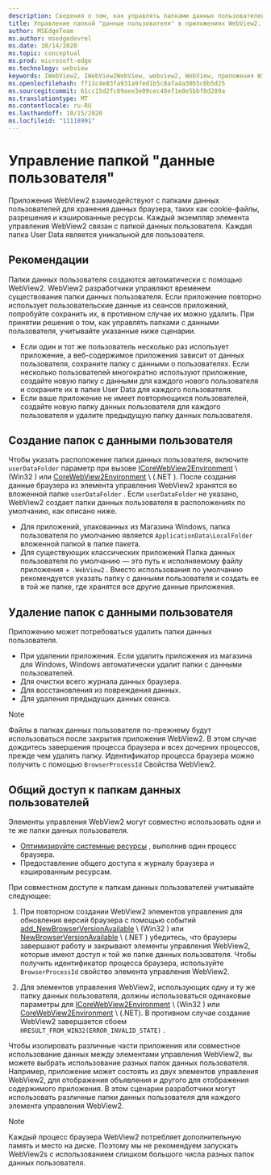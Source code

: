 ```yaml
---
description: Сведения о том, как управлять папками данных пользователей в приложениях WebView2
title: Управление папкой "данные пользователя" в приложениях WebView2.
author: MSEdgeTeam
ms.author: msedgedevrel
ms.date: 10/14/2020
ms.topic: conceptual
ms.prod: microsoft-edge
ms.technology: webview
keywords: IWebView2, IWebView2WebView, webview2, WebView, приложения Win32, Win32, EDGE, ICoreWebView2, ICoreWebView2Host, элемент управления "браузер", HTML EDGE, папка "данные пользователя"
ms.openlocfilehash: ff11c4e83fa931a97ed1b5c8afa4a30b5c0b5d25
ms.sourcegitcommit: 61cc15d2fc89aee3e09cec48ef1e0e5bbf8d289a
ms.translationtype: MT
ms.contentlocale: ru-RU
ms.lasthandoff: 10/15/2020
ms.locfileid: "11118991"
---
```

# Управление папкой "данные пользователя"  

Приложения WebView2 взаимодействуют с папками данных пользователей для хранения данных браузера, таких как cookie-файлы, разрешения и кэшированные ресурсы.  Каждый экземпляр элемента управления WebView2 связан с папкой данных пользователя.  Каждая папка User Data является уникальной для пользователя.  

## Рекомендации  

Папки данных пользователя создаются автоматически с помощью WebView2.  WebView2 разработчики управляют временем существования папки данных пользователя.  Если приложение повторно использует пользовательские данные из сеансов приложений, попробуйте сохранить их, в противном случае их можно удалить.  При принятии решения о том, как управлять папками с данными пользователя, учитывайте указанные ниже сценарии.  

*   Если один и тот же пользователь несколько раз использует приложение, а веб-содержимое приложения зависит от данных пользователя, сохраните папку с данными о пользователях.  Если несколько пользователей многократно используют приложение, создайте новую папку с данными для каждого нового пользователя и сохраните их в папке User Data для каждого пользователя.
*   Если ваше приложение не имеет повторяющихся пользователей, создайте новую папку данных пользователя для каждого пользователя и удалите предыдущую папку данных пользователя.  

## Создание папок с данными пользователя  

Чтобы указать расположение папки данных пользователя, включите `userDataFolder` параметр при вызове [ICoreWebView2Environment](/microsoft-edge/webview2/reference/win32/icorewebview2environment) \ (Win32 \) или [CoreWebView2Environment](/dotnet/api/microsoft.web.webview2.core.corewebview2environment) \ (.NET \).  После создания данные браузера из элемента управления WebView2 хранятся во вложенной папке `userDataFolder` .  Если `userDataFolder` не указано, WebView2 создает папки данных пользователя в расположениях по умолчанию, как описано ниже.  

*   Для приложений, упакованных из Магазина Windows, папка пользователя по умолчанию является `ApplicationData\LocalFolder` вложенной папкой в папке пакета.  
*   Для существующих классических приложений Папка данных пользователя по умолчанию — это путь к исполняемому файлу приложения + `.WebView2` .  Вместо использования по умолчанию рекомендуется указать папку с данными пользователя и создать ее в той же папке, где хранятся все другие данные приложения.  

## Удаление папок с данными пользователя  

Приложению может потребоваться удалить папки данных пользователя.  

*   При удалении приложения.  Если удалить приложения из магазина для Windows, Windows автоматически удалит папки с данными пользователей.  
*   Для очистки всего журнала данных браузера.  
*   Для восстановления из повреждения данных.  
*   Для удаления предыдущих данных сеанса.  

> [!NOTE]
> Файлы в папках данных пользователя по-прежнему будут использоваться после закрытия приложения WebView2.  В этом случае дождитесь завершения процесса браузера и всех дочерних процессов, прежде чем удалять папку.  Идентификатор процесса браузера можно получить с помощью `BrowserProcessId` Свойства WebView2.  

## Общий доступ к папкам данных пользователей  

Элементы управления WebView2 могут совместно использовать одни и те же папки данных пользователя.  

*   [Оптимизируйте системные ресурсы](../concepts/process-model.md) , выполнив один процесс браузера.  
*   Предоставление общего доступа к журналу браузера и кэшированным ресурсам.  

При совместном доступе к папкам данных пользователей учитывайте следующее:  

1.  При повторном создании WebView2 элементов управления для обновления версий браузера с помощью событий [add_NewBrowserVersionAvailable](/microsoft-edge/webview2/reference/win32/icorewebview2environment#add_newbrowserversionavailable) \ (Win32 \) или [NewBrowserVersionAvailable](/dotnet/api/microsoft.web.webview2.core.corewebview2environment.newbrowserversionavailable) \ (.NET \) убедитесь, что браузеры завершают работу и закрывают элементы управления WebView2, которые имеют доступ к той же папке данных пользователя.  Чтобы получить идентификатор процесса браузера, используйте `BrowserProcessId` свойство элемента управления WebView2.  

2.  Для элементов управления WebView2, использующих одну и ту же папку данных пользователя, должны использоваться одинаковые параметры для [ICoreWebView2Environment](/microsoft-edge/webview2/reference/win32/icorewebview2environment) \ (Win32 \) или [CoreWebView2Environment](/dotnet/api/microsoft.web.webview2.core.corewebview2environment) \ (.NET).  В противном случае создание WebView2 завершается сбоем `HRESULT_FROM_WIN32(ERROR_INVALID_STATE)` .  

Чтобы изолировать различные части приложения или совместное использование данных между элементами управления WebView2, вы можете выбрать использование разных папок данных пользователя.  Например, приложение может состоять из двух элементов управления WebView2, для отображения объявления и другого для отображения содержимого приложения.  В этом сценарии разработчики могут использовать различные папки данных пользователя для каждого элемента управления WebView2.  

> [!NOTE]
> Каждый процесс браузера WebView2 потребляет дополнительную память и место на диске.  Поэтому мы не рекомендуем запускать WebView2s с использованием слишком большого числа разных папок данных пользователя.  
